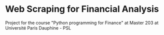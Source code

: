 # Web Scraping for Financial Analysis
Project for the course "Python programming for Finance" at Master 203 at Université Paris Dauphine - PSL
